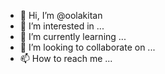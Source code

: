 - 👋 Hi, I’m @oolakitan
- 👀 I’m interested in ...
- 🌱 I’m currently learning ...
- 💞️ I’m looking to collaborate on ...
- 📫 How to reach me ...

<!---
oolakitan/oolakitan is a ✨ special ✨ repository because its `README.md` (this file) appears on your GitHub profile.
You can click the Preview link to take a look at your changes.
--->
